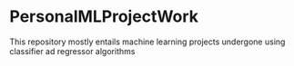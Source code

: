 # PersonalMLProjectWork
This repository mostly entails machine learning projects undergone using classifier ad regressor algorithms
